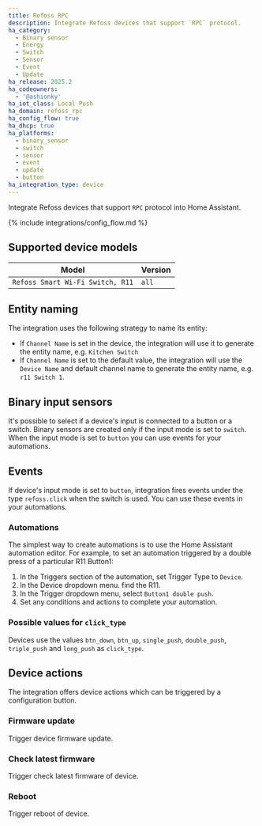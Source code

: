 ```yaml
---
title: Refoss RPC
description: Integrate Refoss devices that support `RPC` protocol.
ha_category:
  - Binary sensor
  - Energy
  - Switch
  - Sensor
  - Event
  - Update
ha_release: 2025.2
ha_codeowners:
  - '@ashionky'
ha_iot_class: Local Push
ha_domain: refoss_rpc
ha_config_flow: true
ha_dhcp: true
ha_platforms:
  - binary_sensor
  - switch
  - sensor
  - event
  - update
  - button
ha_integration_type: device
---
```


Integrate Refoss devices that support `RPC` protocol into Home Assistant.

{% include integrations/config_flow.md %}

## Supported device models

| Model                            | Version            |             
|----------------------------------|--------------------|
| `Refoss Smart Wi-Fi Switch, R11` | `all`              |

## Entity naming

The integration uses the following strategy to name its entity:

- If `Channel Name` is set in the device, the integration will use it to generate the entity name, e.g. `Kitchen Switch`
- If `Channel Name` is set to the default value, the integration will use the `Device Name` and default channel name to generate the entity name, e.g. `r11 Switch 1`.

## Binary input sensors

It's possible to select if a device's input is connected to a button or a switch. Binary sensors are created only if the input mode is set to `switch`. When the input mode is set to `button` you can use events for your automations.

## Events

If device's input mode is set to `button`, integration fires events under the type `refoss.click` when the switch is used. You can use these events in your automations.

### Automations

The simplest way to create automations is to use the Home Assistant automation editor. For example, to set an automation triggered by a double press of a particular R11 Button1:

1. In the Triggers section of the automation, set Trigger Type to `Device`.
2. In the Device dropdown menu. find the R11.
3. In the Trigger dropdown menu, select `Button1 double push`.
4. Set any conditions and actions to complete your automation.

### Possible values for `click_type`

Devices use the values `btn_down`, `btn_up`, `single_push`, `double_push`, `triple_push` and `long_push` as `click_type`.

## Device actions

The integration offers device actions which can be triggered by a configuration button.

### Firmware update

Trigger device firmware update.

### Check latest firmware

Trigger check latest firmware of device.

### Reboot

Trigger reboot of device.

